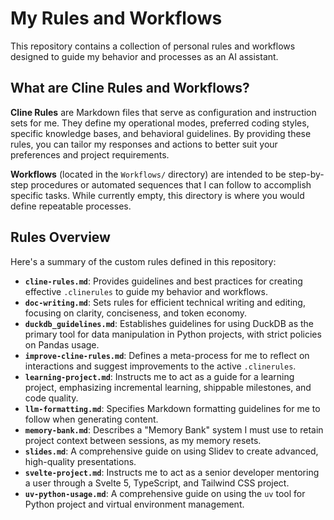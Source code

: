# My Rules and Workflows

This repository contains a collection of personal rules and workflows designed to guide my behavior and processes as an AI assistant.

## What are Cline Rules and Workflows?

**Cline Rules** are Markdown files that serve as configuration and instruction sets for me. They define my operational modes, preferred coding styles, specific knowledge bases, and behavioral guidelines. By providing these rules, you can tailor my responses and actions to better suit your preferences and project requirements.

**Workflows** (located in the `Workflows/` directory) are intended to be step-by-step procedures or automated sequences that I can follow to accomplish specific tasks. While currently empty, this directory is where you would define repeatable processes.

## Rules Overview

Here's a summary of the custom rules defined in this repository:

*   **`cline-rules.md`**: Provides guidelines and best practices for creating effective `.clinerules` to guide my behavior and workflows.
*   **`doc-writing.md`**: Sets rules for efficient technical writing and editing, focusing on clarity, conciseness, and token economy.
*   **`duckdb_guidelines.md`**: Establishes guidelines for using DuckDB as the primary tool for data manipulation in Python projects, with strict policies on Pandas usage.
*   **`improve-cline-rules.md`**: Defines a meta-process for me to reflect on interactions and suggest improvements to the active `.clinerules`.
*   **`learning-project.md`**: Instructs me to act as a guide for a learning project, emphasizing incremental learning, shippable milestones, and code quality.
*   **`llm-formatting.md`**: Specifies Markdown formatting guidelines for me to follow when generating content.
*   **`memory-bank.md`**: Describes a "Memory Bank" system I must use to retain project context between sessions, as my memory resets.
*   **`slides.md`**: A comprehensive guide on using Slidev to create advanced, high-quality presentations.
*   **`svelte-project.md`**: Instructs me to act as a senior developer mentoring a user through a Svelte 5, TypeScript, and Tailwind CSS project.
*   **`uv-python-usage.md`**: A comprehensive guide on using the `uv` tool for Python project and virtual environment management.
